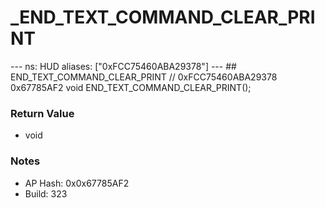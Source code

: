 # _END_TEXT_COMMAND_CLEAR_PRINT

--- ns: HUD aliases: ["0xFCC75460ABA29378"] --- ## END_TEXT_COMMAND_CLEAR_PRINT  // 0xFCC75460ABA29378 0x67785AF2 void END_TEXT_COMMAND_CLEAR_PRINT();

### Return Value
* void

### Notes
* AP Hash: 0x0x67785AF2
* Build: 323

